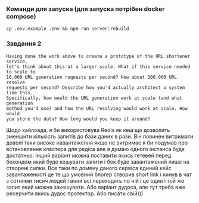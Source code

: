 ### Команди для запуска (для запуска потрібен docker compose)

```
cp .env.example .env && npm run server:rebuild
```

### Завдання 2

```
Having done the work above to create a prototype of the URL shortener service,
let's think about this at a larger scale. What if this service needed to scale to
10,000 URL generation requests per second? How about 100,000 URL resolve
requests per second? Describe how you'd actually architect a system like this.
Specifically, how would the URL generation work at scale (and what generation
method you'd use) and how the URL resolving would work at scale. How would
you store the data? How long would you keep it around?
```


Щодо хайлоада, я би використовува Redis як кеш що дозволить зменшити кількість запитів до бази даних в рази. 
Він повинен витримати доволі таки високе навантаження якщо не витримає я би подумав про встановлення кластера 
для редіса але я думаю одного інстанса буде достатньо. Інший  варіант можна поставити якись гетевей перед бекендом
який буде кешувати запити і бек буде завантажений лише на створені силки. Все таки по домену даного сервіса єдиний
кейс завантаженості це те що умовний блогер створив short link і кинув в чат з сотнями тисяч людей
і вони всі переходять по ній і це один і той же запит який можна закешувати. 
Або варіант дудоса, але тут треба вже ресерчити якись дудос протектор. Або писати свій)))

